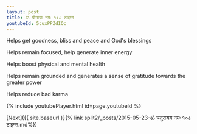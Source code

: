 ```yaml
---
layout: post
title: ॐ योगाया नमः १०८ टाइम्स
youtubeId: 5cuxPPZdIOc
---
```

 
 
Helps get goodness, bliss and peace and God's blessings
 
Helps remain focused, help generate inner energy 
 
Helps boost physical and mental health 
 
Helps remain grounded and generates a sense of gratitude towards the greater power 
 
Helps reduce bad karma
 
 
 
 


{% include youtubePlayer.html id=page.youtubeId %}
 
[Next]({{ site.baseurl }}{% link  split2/_posts/2015-05-23-ॐ चतुराश्रय नमः १०८ टाइम्स.md%})
 

